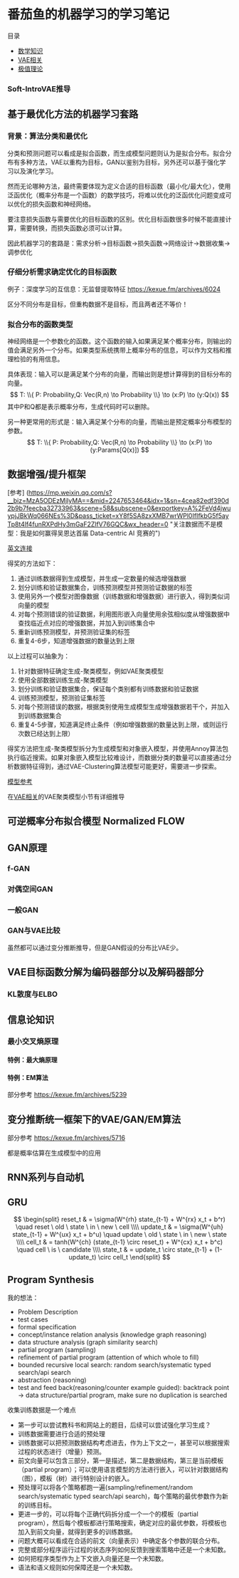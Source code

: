 # 番茄鱼的机器学习的学习笔记
目录
- [数学知识](./数学知识.md)
- [VAE相关](./VAE相关.md)
- [极值理论](./极值理论.md)

### Soft-IntroVAE推导


## 基于最优化方法的机器学习套路

### 背景：算法分类和最优化
分类和预测问题可以看成是拟合函数，而生成模型问题则认为是拟合分布。拟合分布有多种方法，VAE以重构为目标，GAN以鉴别为目标，另外还可以基于强化学习以及演化学习。

然而无论哪种方法，最终需要体现为定义合适的目标函数（最小化/最大化），使用泛函优化（概率分布是一个函数）的数学技巧，将难以优化的泛函优化问题变成可以优化的损失函数和神经网络。

要注意损失函数与需要优化的目标函数的区别。优化目标函数很多时候不能直接计算，需要转换，而损失函数必须可以计算。

因此机器学习的套路是：需求分析->目标函数->损失函数->网络设计->数据收集->调参优化

### 仔细分析需求确定优化的目标函数
例子：深度学习的互信息：无监督提取特征
https://kexue.fm/archives/6024

区分不同分布是目标，但重构数据不是目标，而且两者还不等价！

### 拟合分布的函数类型
神经网络是一个参数化的函数。这个函数的输入如果满足某个概率分布，则输出的值会满足另外一个分布。如果类型系统携带上概率分布的信息，可以作为文档和推理检验的有用信息。

具体表现：输入可以是满足某个分布的向量，而输出则是想计算得到的目标分布的向量。
$$
T: \\{ P: Probability,Q: Vec(R,n) \to Probability \\} \to (x:P) \to (y:Q(x))
$$
其中P和Q都是表示概率分布，生成代码时可以删除。

另一种更常用的形式是：输入满足某个分布的向量，而输出是预定概率分布模型的参数。
$$
T: \\{ P: Probability,Q: Vec(R,n) \to Probability \\} \to (x:P) \to (y:Params[Q(x)])
$$

## 数据增强/提升框架
[参考]
(https://mp.weixin.qq.com/s?__biz=MzA5ODEzMjIyMA==&mid=2247653464&idx=1&sn=4cea82edf390d2b9b7feecba32733963&scene=58&subscene=0&exportkey=A%2FeVd4jwuypjJBkWq066NEs%3D&pass_ticket=xY8f5SA8zxXMB7wrWPl0IfIfkbG5f5ayTp8t4lf4funRXPdHy3mGaF2ZlfV76GQC&wx_header=0  "关注数据而不是模型：我是如何赢得吴恩达首届 Data-centric AI 竞赛的")

[英文连接][how-i-won-andrew-ngs-very-first-data-centric-ai-competition]

得奖的方法如下：

1. 通过训练数据得到生成模型，并生成一定数量的候选增强数据
2. 划分训练和验证数据集合，训练预测模型并预测验证数据的标签
3. 使用另外一个模型对图像数据（训练数据和增强数据）进行嵌入，得到类似词向量的模型 
4. 对每个预测错误的验证数据，利用图形嵌入向量使用余弦相似度从增强数据中查找临近点对应的增强数据，并加入到训练集合中
5. 重新训练预测模型，并预测验证集的标签
6. 重复4-6步，知道增强数据的数量达到上限

以上过程可以抽象为：

1. 针对数据特征确定生成-聚类模型，例如VAE聚类模型
2. 使用全部数据训练生成-聚类模型
3. 划分训练和验证数据集合，保证每个类别都有训练数据和验证数据
4. 训练预测模型，预测验证集标签
5. 对每个预测错误的数据，根据类别使用生成模型生成增强数据若干个，并加入到训练数据集合
6. 重复4-5步骤，知道满足终止条件（例如增强数据的数量达到上限，或则运行次数已经达到上限）

得奖方法把生成-聚类模型拆分为生成模型和对象嵌入模型，并使用Annoy算法包执行临近搜索。如果对象嵌入模型比较难设计，而数据分类的数量可以直接通过分析数据特征得到，通过VAE-Clustering算法模型可能更好，需要进一步探索。

[模型参考](https://kexue.fm/archives/5887 "变分自编码器（四）：一步到位的聚类方案")

在[VAE相关](./VAE相关.md)的VAE聚类模型小节有详细推导

[how-i-won-andrew-ngs-very-first-data-centric-ai-competition]: https://towardsdatascience.com/how-i-won-andrew-ngs-very-first-data-centric-ai-competition-e02001268bda  "how-i-won-andrew-ngs-very-first-data-centric-ai-competition"


## 可逆概率分布拟合模型 Normalized FLOW

## GAN原理

### f-GAN

### 对偶空间GAN

### 一般GAN

### GAN与VAE比较
虽然都可以通过变分推断推导，但是GAN假设的分布比VAE少。

## VAE目标函数分解为编码器部分以及解码器部分

### KL散度与ELBO

## 信息论知识

### 最小交叉熵原理

#### 特例：最大熵原理

#### 特例：EM算法
部分参考 https://kexue.fm/archives/5239

## 变分推断统一框架下的VAE/GAN/EM算法
部分参考 https://kexue.fm/archives/5716

都是概率估算在生成模型中的应用

## RNN系列与自动机

## GRU

$$
\begin{split}
reset_t & = \sigma(W^{rh} state_{t-1} + W^{rx} x_t + b^r) \quad reset \ old \ state \ in \ new \ cell   \\\\
update_t & = \sigma(W^{uh} state_{t-1} + W^{ux} x_t + b^u) \quad update  \ old \ state \ in \ new \ state \\\\
cell_t & = tanh(W^{ch} (state_{t-1} \circ reset_t) + W^{cx} x_t + b^c) \quad cell \ is \ candidate \\\\
state_t & = update_t \circ state_{t-1} + (1-update_t) \circ cell_t
\end{split}
$$

## Program Synthesis
我的想法：
+ Problem Description
+ test cases
+ formal specification
+ concept/instance relation analysis (knowledge graph reasoning)
+ data structure analysis (graph similarity search)
+ partial program (sampling)
+ refinement of partial program (attention of which whole to fill)
+ bounded recursive local search: random search/systematic typed search/api search
+ abstraction (reasoning)
+ test and feed back(reasoning/counter example guided): backtrack point -> data structure/partial program, make sure no duplication is searched

收集训练数据是一个难点
* 第一步可以尝试教科书和网站上的题目，后续可以尝试强化学习生成？
* 训练数据需要进行合适的预处理
* 训练数据可以把预测数据结构考虑进去，作为上下文之一，甚至可以根据搜索过程的状态进行（增量）预测。
* 前文向量可以包含三部分，第一是描述，第二是数据结构，第三是当前模板（partial program）；可以使用语言模型的方法进行嵌入，可以针对数据结构（图），模板（树）进行特别设计的嵌入。
* 预处理可以将各个策略都跑一遍(sampling/refinement/random search/systematic typed  search/api search)，每个策略的最优参数作为新的训练目标。
* 更进一步的，可以将每个正确代码拆分成一个一个的模板（partial program），然后每个模板都进行策略搜索，确定对应的最优参数，将模板也加入到前文向量，就得到更多的训练数据。
* 问题大概可以看成在合适的前文（向量表示）中确定各个参数的联合分布。
* 完整或部分程序运行过程的状态序列如何反馈到搜索策略中还是一个未知数。
* 如何把程序类型作为上下文嵌入向量还是一个未知数。
* 语法和语义规则如何保障还是一个未知数。